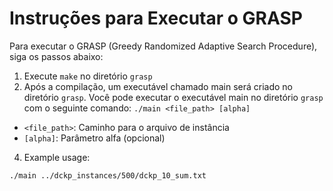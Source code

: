 # Instruções para Executar o GRASP

Para executar o GRASP (Greedy Randomized Adaptive Search Procedure), siga os passos abaixo:
1. Execute `make` no diretório `grasp`
2. Após a compilação, um executável chamado main será criado no diretório `grasp`. Você pode executar o executável main no diretório `grasp` com o seguinte comando:
```./main <file_path> [alpha]```
- `<file_path>`: Caminho para o arquivo de instância
- `[alpha]`: Parâmetro alfa (opcional)
4. Example usage: 
```
./main ../dckp_instances/500/dckp_10_sum.txt

```
